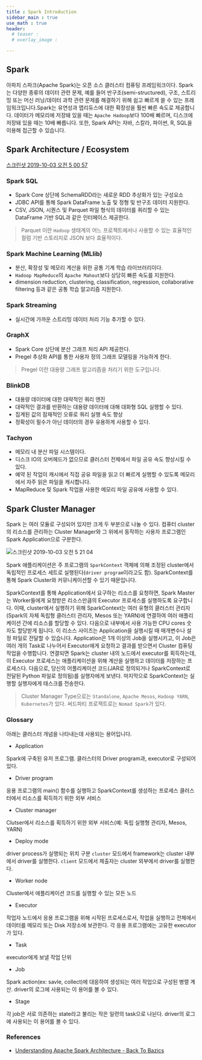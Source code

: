 ```yaml
---
title : Spark Introduction
sidebar_main : true
use_math : true
header:
  # teaser :
  # overlay_image :

---
```



## Spark

아파치 스파크(Apache Spark)는 오픈 소스 클러스터 컴퓨팅 프레임워크이다. Spark는 다양한 종류의 데이터 관련 문제, 예를 들어 반구조(semi-structured), 구조, 스트리밍 또는 머신 러닝/데이터 과학 관련 문제를 해결하기 위해 쉽고 빠르게 쓸 수 있는 프레임워크입니다.Spark는 유연성과 맵리듀스에 대한 확장성을 훨씬 빠른 속도로 제공합니다. 데이터가 메모리에 저장돼 있을 때는 `Apache Hadoop`보다 100배 빠르며, 디스크에 저장돼 있을 때는 10배 빠릅니다.
또한, Spark API는 자바, 스칼라, 파이썬, R, SQL을 이용해 접근할 수 있습니다.

## Spark Architecture / Ecosystem
[스크린샷 2019-10-03 오전 5 00 57](https://user-images.githubusercontent.com/44635266/66077450-fb93c300-e59a-11e9-8a49-b86d69a19a2a.png)

### Spark SQL

* Spark Core 상단에 SchemaRDD라는 새로운 RDD 추상화가 있는 구성요소
* JDBC API를 통해 Spark DataFrame 노출 및 정형 및 반구조 데이터 지원한다.
* CSV, JSON, 시퀀스 및 Parquet 파일 형식의 데이터를 쿼리할 수 있는 DataFrame 기반 SQL과 같은 인터페이스 제공한다.

> Parquet 이란 `Hadoop` 생태계의 어느 프로젝트에서나 사용할 수 있는 효율적인 컬럼 기반 스토리지로 JSON 보다 효율적이다.

### Spark Machine Learning (MLlib)

* 분산, 확장성 및 메모리 계산을 위한 공통 기계 학습 라이브러리이다.
* `Hadoop MapReduce`의 `Apache Mahout`보다 상당히 빠른 속도를 지원한다.
* dimension reduction, clustering, classification, regression, collaborative filtering 등과 같은 공통 학습 알고리즘 지원한다.

### Spark Streaming

* 실시간에 가까운 스트리밍 데이터 처리 기능 추가할 수 있다.

### GraphX

* Spark Core 상단에 분산 그래프 처리 API 제공한다.
* Pregel 추상화 API를 통한 사용자 정의 그래프 모델링을 가능하게 한다.

> Pregel 이란 대용량 그래프 알고리즘을 처리기 위한 도구입니다.

### BlinkDB

* 대용량 데이터에 대한 대략적인 쿼리 엔진
* 대략적인 결과를 반환하는 대용량 데이터에 대해 대화형 SQL 실행할 수 있다.
* 집계된 값의 잠재적인 오류로 쿼리 실행 속도 향상
* 정확성이 필수가 아닌 데이터의 경우 유용하게 사용할 수 있다.

### Tachyon

* 메모리 내 분산 파일 시스템이다.
* 디스크 IO의 오버헤드가 없으므로 클러스터 전체에서 파일 공유 속도 향상시킬 수 있다.
* 예약 된 작업이 캐시에서 직접 공유 파일을 읽고 더 빠르게 실행할 수 있도록 메모리에서 자주 읽은 파일을 캐시합니다.
* MapReduce 및 Spark 작업을 사용한 메모리 파일 공유에 사용할 수 있다.


##  Spark Cluster Manager

Spark 는 여러 모듈로 구성되어 있지만 크게 두 부분으로 나눌 수 있다. 컴퓨터 cluster의 리소스를 관리하는 Cluster Manager와 그 위에서 동작하는 사용자 프로그램인 Spark Application으로 구분한다.

![스크린샷 2019-10-03 오전 5 21 04](https://user-images.githubusercontent.com/44635266/66078764-9db4aa80-e59d-11e9-862d-92b130d2296b.png)

Spark 애플리케이션은 주 프로그램의 `SparkContext` 객체에 의해 조정된 cluster에서 독립적인 프로세스 세트로 실행된다(`driver program`이라고도 함). SparkContext를 통해 Spark Cluster와 커뮤니케이션할 수 있기 때문입니다.

SparkContext를 통해 Application에서 요구하는 리소스를 요청하면, Spark Master는 Worker들에게 요청받은 리소스만큼의 Executor 프로세스를 실행하도록 요구합니다. 이때, cluster에서 실행하기 위해 SparkContext는 여러 유형의 클러스터 관리자(Spark의 자체 독립형 클러스터 관리자, Mesos 또는 YARN)에 연결하여 여러 애플리케이션 간에 리소스를 할당할 수 있다. 
다음으로 내부에서 사용 가능한 CPU cores 숫자도 할당받게 됩니다. 이 리소스 사이즈는 Application을 실행시킬 때 매개변수나 설정 파일로 전달할 수 있습니다. Application은 1개 이상의 Job을 실행시키고, 이 Job은 여러 개의 Task로 나누어서 Executor에게 요청하고 결과를 받으면서 Cluster 컴퓨팅 작업을 수행합니다. 연결되면 Spark는 cluster 내의 노드에서  executor를 획득하는데, 이 Executor 프로세스는 애플리케이션을 위해 계산을 실행하고 데이터를 저장하는 프로세스다.
다음으로, 당신의 어플리케이션 코드(JAR로 정의되거나 SparkContext로 전달된 Python 파일로 정의됨)를 실행자에게 보낸다. 마지막으로 SparkContext는 실행할 실행자에게 태스크를 전송한다.

> Cluster Manager Type으로는 `Standalone`, `Apache Mesos`, `Hadoop YARN`, `Kubernetes`가 있다. 써드파티 프로젝트로는  `Nomad Spark`가 있다.


###  Glossary

아래는 클러스터 개념을 나타내는데 사용되는 용어입니다.

* Application

Spark에 구축된 유저 프로그램. 클러스터의 Driver program과, executor로 구성되어 있다.

* Driver program

응용 프로그램의 main() 함수를 실행하고 SparkContext를 생성하는 프로세스
클러스터에서 리소스를 획득하기 위한 외부 서비스

* Cluster manager

Clutser에서 리소스를 획득하기 위한 외부 서비스(예: 독립 실행형 관리자, Mesos, YARN)

* Deploy mode

driver process가 실행되는 위치 구분 `cluster` 모드에서 framework는 cluster 내부에서 driver를 실행한다. `client` 모드에서 제출자는 cluster 외부에서 driver를 실행한다.

* Worker node

Cluster에서 애플리케이션 코드를 실행할 수 있는 모든 노드

* Executor

작업자 노드에서 응용 프로그램을 위해 시작된 프로세스로서, 작업을 실행하고 전체에서 데이터를 메모리 또는 Disk 저장소에 보관한다. 각 응용 프로그램에는 고유한 executor가 있다.

* Task

executor에게 보낼 작업 단위

* Job

Spark action(ex: savle, collect)에 대응하여 생성되는 여러 작업으로 구성된 병렬 계산. driver의 로그에 사용되는 이 용어를 볼 수 있다.

* Stage

각 job은 서로 의존하는 state라고 불리는 작은 일련의 task으로 나뉜다.  driver의 로그에 사용되는 이 용어를 볼 수 있다.


### References
* [Understanding Apache Spark Architecture - Back To Bazics](https://backtobazics.com/big-data/spark/understanding-apache-spark-architecture/)
